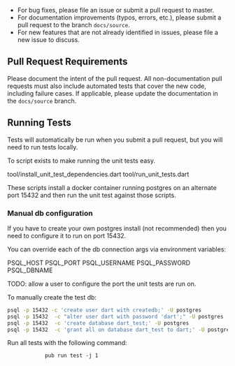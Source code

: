 - For bug fixes, please file an issue or submit a pull request to master. 
- For documentation improvements (typos, errors, etc.), please submit a pull request to the branch `docs/source`.
- For new features that are not already identified in issues, please file a new issue to discuss.

## Pull Request Requirements

Please document the intent of the pull request. All non-documentation pull requests must also include automated tests that cover the new code, including failure cases. If applicable, please update the documentation in the `docs/source` branch.

## Running Tests

Tests will automatically be run when you submit a pull request, but you will need to run tests locally. 

To script exists to make running the unit tests easy.

tool/install_unit_test_dependencies.dart
tool/run_unit_tests.dart

These scripts install a docker container running postgres on an alternate port 15432 and then
run the unit test against those scripts.

### Manual db configuration
If you have to create your own postgres install (not recommended) then you need to configure
it to run on port 15432.

You can override each of the db connection args via environment variables:

PSQL_HOST
PSQL_PORT
PSQL_USERNAME
PSQL_PASSWORD
PSQL_DBNAME


TODO: allow a user to configure the port the unit tests are run on. 

To manually create the test db:

```bash
psql -p 15432 -c 'create user dart with createdb;' -U postgres
psql -p 15432  -c "alter user dart with password 'dart';" -U postgres
psql -p 15432  -c 'create database dart_test;' -U postgres
psql -p 15432  -c 'grant all on database dart_test to dart;' -U postgres
```

Run all tests with the following command:

                pub run test -j 1
